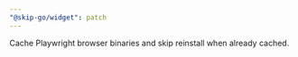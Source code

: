 ```yaml
---
"@skip-go/widget": patch
---
```

Cache Playwright browser binaries and skip reinstall when already cached.
